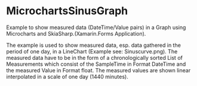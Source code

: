 # MicrochartsSinusGraph
Example to show measured data (DateTime/Value pairs) in a Graph using Microcharts and SkiaSharp.(Xamarin.Forms Application).

The example is used to show measured data, esp. data gathered in the period of one day, in a LineChart (Example see: Sinuscurve.png).
The measured data have to be in the form of a chronologically sorted List of Measurements which consist of the SampleTime in Format DateTime and the measured Value in Format float.
The measured values are shown linear interpolated in a scale of one day (1440 minutes).
  

